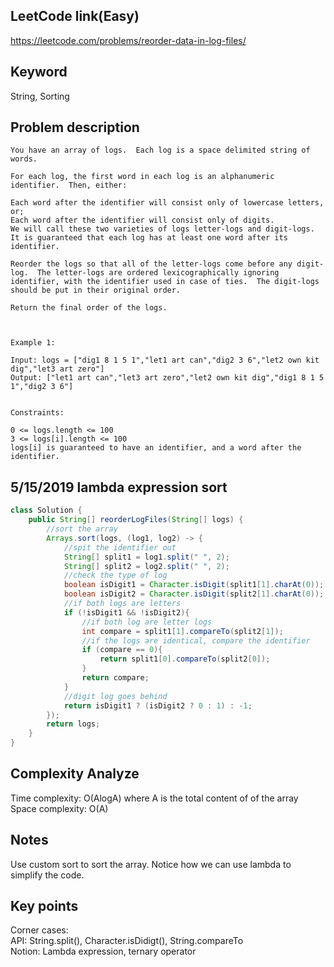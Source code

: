 ## LeetCode link(Easy)
https://leetcode.com/problems/reorder-data-in-log-files/

## Keyword
String, Sorting

## Problem description
```
You have an array of logs.  Each log is a space delimited string of words.

For each log, the first word in each log is an alphanumeric identifier.  Then, either:

Each word after the identifier will consist only of lowercase letters, or;
Each word after the identifier will consist only of digits.
We will call these two varieties of logs letter-logs and digit-logs.  It is guaranteed that each log has at least one word after its identifier.

Reorder the logs so that all of the letter-logs come before any digit-log.  The letter-logs are ordered lexicographically ignoring identifier, with the identifier used in case of ties.  The digit-logs should be put in their original order.

Return the final order of the logs.

 

Example 1:

Input: logs = ["dig1 8 1 5 1","let1 art can","dig2 3 6","let2 own kit dig","let3 art zero"]
Output: ["let1 art can","let3 art zero","let2 own kit dig","dig1 8 1 5 1","dig2 3 6"]
 

Constraints:

0 <= logs.length <= 100
3 <= logs[i].length <= 100
logs[i] is guaranteed to have an identifier, and a word after the identifier.
```

## 5/15/2019 lambda expression sort

```java
class Solution {
    public String[] reorderLogFiles(String[] logs) {
        //sort the array
        Arrays.sort(logs, (log1, log2) -> {
            //spit the identifier out
            String[] split1 = log1.split(" ", 2);
            String[] split2 = log2.split(" ", 2);
            //check the type of log
            boolean isDigit1 = Character.isDigit(split1[1].charAt(0));
            boolean isDigit2 = Character.isDigit(split2[1].charAt(0));
            //if both logs are letters
            if (!isDigit1 && !isDigit2){
                //if both log are letter logs
                int compare = split1[1].compareTo(split2[1]);
                //if the logs are identical, compare the identifier
                if (compare == 0){
                    return split1[0].compareTo(split2[0]);
                }
                return compare;
            }
            //digit log goes behind
            return isDigit1 ? (isDigit2 ? 0 : 1) : -1;
        });
        return logs;
    }
}
```
## Complexity Analyze
Time complexity: O(AlogA) where A is the total content of of the array\
Space complexity: O(A)

## Notes
Use custom sort to sort the array. Notice how we can use lambda to simplify the code.

## Key points
Corner cases:\
API: String.split(), Character.isDidigt(), String.compareTo\
Notion: Lambda expression, ternary operator